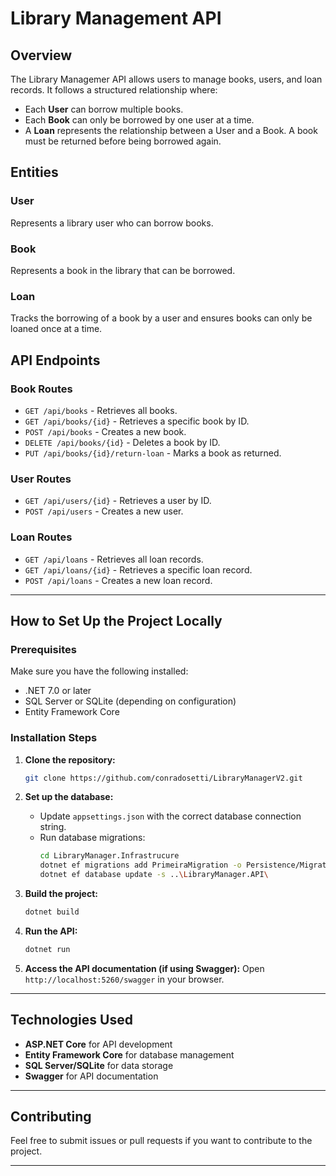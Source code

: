 # Library Management API

## Overview
The Library Managemer API allows users to manage books, users, and loan records. It follows a structured relationship where:

- Each **User** can borrow multiple books.
- Each **Book** can only be borrowed by one user at a time.
- A **Loan** represents the relationship between a User and a Book. A book must be returned before being borrowed again.

## Entities
### User
Represents a library user who can borrow books.

### Book
Represents a book in the library that can be borrowed.

### Loan
Tracks the borrowing of a book by a user and ensures books can only be loaned once at a time.

## API Endpoints

### **Book Routes**
- `GET /api/books` - Retrieves all books.
- `GET /api/books/{id}` - Retrieves a specific book by ID.
- `POST /api/books` - Creates a new book.
- `DELETE /api/books/{id}` - Deletes a book by ID.
- `PUT /api/books/{id}/return-loan` - Marks a book as returned.

### **User Routes**
- `GET /api/users/{id}` - Retrieves a user by ID.
- `POST /api/users` - Creates a new user.

### **Loan Routes**
- `GET /api/loans` - Retrieves all loan records.
- `GET /api/loans/{id}` - Retrieves a specific loan record.
- `POST /api/loans` - Creates a new loan record.

---

## How to Set Up the Project Locally
### Prerequisites
Make sure you have the following installed:
- .NET 7.0 or later
- SQL Server or SQLite (depending on configuration)
- Entity Framework Core

### Installation Steps

1. **Clone the repository:**
   ```sh
   git clone https://github.com/conradosetti/LibraryManagerV2.git
   ```

2. **Set up the database:**
   - Update `appsettings.json` with the correct database connection string.
   - Run database migrations:
     ```sh
     cd LibraryManager.Infrastrucure
     dotnet ef migrations add PrimeiraMigration -o Persistence/Migrations -s ..\LibraryManager.API\
     dotnet ef database update -s ..\LibraryManager.API\
     ```

3. **Build the project:**
   ```sh
   dotnet build
   ```

4. **Run the API:**
   ```sh
   dotnet run
   ```

5. **Access the API documentation (if using Swagger):**
   Open `http://localhost:5260/swagger` in your browser.

---

## Technologies Used
- **ASP.NET Core** for API development
- **Entity Framework Core** for database management
- **SQL Server/SQLite** for data storage
- **Swagger** for API documentation

---

## Contributing
Feel free to submit issues or pull requests if you want to contribute to the project.

---

